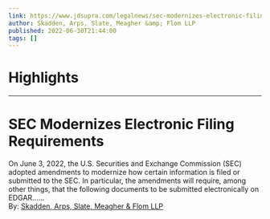 ```yaml
---
link: https://www.jdsupra.com/legalnews/sec-modernizes-electronic-filing-3366083/
author: Skadden, Arps, Slate, Meagher &amp; Flom LLP
published: 2022-06-30T21:44:00
tags: []
---
```

# Highlights


---
# SEC Modernizes Electronic Filing Requirements
On June 3, 2022, the U.S. Securities and Exchange Commission (SEC) adopted amendments to modernize how certain information is filed or submitted to the SEC. In particular, the amendments will require, among other things, that the following documents to be submitted electronically on EDGAR......  
By: [Skadden, Arps, Slate, Meagher & Flom LLP](https://www.jdsupra.com/profile/skadden_arps_slate_meagher_flom/)